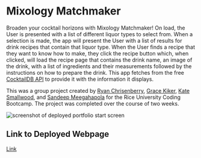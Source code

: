 # Mixology Matchmaker
Broaden your cocktail horizons with Mixology Matchmaker! On load, the User is presented with a list of different liquor types to select from. When a selection is made, the app will present the User with a list of results for drink recipes that contain that liquor type. When the User finds a recipe that they want to know how to make, they click the recipe button which, when clicked, will load the recipe page that contains the drink name, an image of the drink, with a list of ingredients and their measurements followed by the instructions on how to prepare the drink. This app fetches from the free <a href="https://www.thecocktaildb.com/api.php">CocktailDB API</a> to provide it with the information it displays.

This was a group project created by <a href="https://github.com/ryanharrishtx">Ryan Chrisenberry</a>, <a href="https://github.com/gracecatk">Grace Kiker</a>, <a href="#">Kate Smallwood</a>, and <a href="#">Sandeep Meegahapola</a> for the Rice University Coding Bootcamp. The project was completed over the course of two weeks. 

![screenshot of deployed portfolio start screen](/assets/images/appscreenshots.png)


## Link to Deployed Webpage
<a href="https://ryanharrishtx.github.io/group-project-1">Link</a>